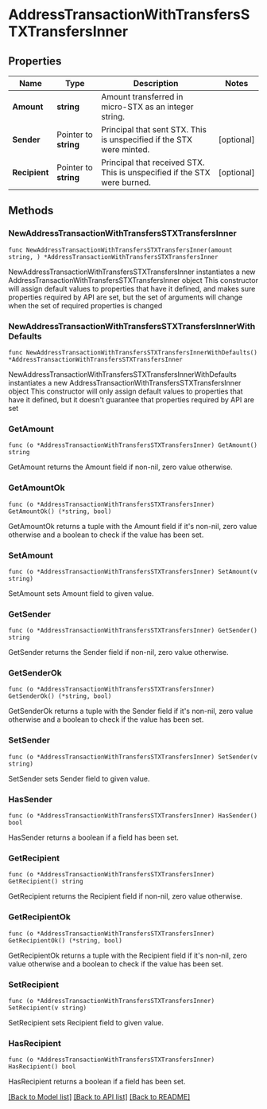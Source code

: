 # AddressTransactionWithTransfersSTXTransfersInner

## Properties

Name | Type | Description | Notes
------------ | ------------- | ------------- | -------------
**Amount** | **string** | Amount transferred in micro-STX as an integer string. | 
**Sender** | Pointer to **string** | Principal that sent STX. This is unspecified if the STX were minted. | [optional] 
**Recipient** | Pointer to **string** | Principal that received STX. This is unspecified if the STX were burned. | [optional] 

## Methods

### NewAddressTransactionWithTransfersSTXTransfersInner

`func NewAddressTransactionWithTransfersSTXTransfersInner(amount string, ) *AddressTransactionWithTransfersSTXTransfersInner`

NewAddressTransactionWithTransfersSTXTransfersInner instantiates a new AddressTransactionWithTransfersSTXTransfersInner object
This constructor will assign default values to properties that have it defined,
and makes sure properties required by API are set, but the set of arguments
will change when the set of required properties is changed

### NewAddressTransactionWithTransfersSTXTransfersInnerWithDefaults

`func NewAddressTransactionWithTransfersSTXTransfersInnerWithDefaults() *AddressTransactionWithTransfersSTXTransfersInner`

NewAddressTransactionWithTransfersSTXTransfersInnerWithDefaults instantiates a new AddressTransactionWithTransfersSTXTransfersInner object
This constructor will only assign default values to properties that have it defined,
but it doesn't guarantee that properties required by API are set

### GetAmount

`func (o *AddressTransactionWithTransfersSTXTransfersInner) GetAmount() string`

GetAmount returns the Amount field if non-nil, zero value otherwise.

### GetAmountOk

`func (o *AddressTransactionWithTransfersSTXTransfersInner) GetAmountOk() (*string, bool)`

GetAmountOk returns a tuple with the Amount field if it's non-nil, zero value otherwise
and a boolean to check if the value has been set.

### SetAmount

`func (o *AddressTransactionWithTransfersSTXTransfersInner) SetAmount(v string)`

SetAmount sets Amount field to given value.


### GetSender

`func (o *AddressTransactionWithTransfersSTXTransfersInner) GetSender() string`

GetSender returns the Sender field if non-nil, zero value otherwise.

### GetSenderOk

`func (o *AddressTransactionWithTransfersSTXTransfersInner) GetSenderOk() (*string, bool)`

GetSenderOk returns a tuple with the Sender field if it's non-nil, zero value otherwise
and a boolean to check if the value has been set.

### SetSender

`func (o *AddressTransactionWithTransfersSTXTransfersInner) SetSender(v string)`

SetSender sets Sender field to given value.

### HasSender

`func (o *AddressTransactionWithTransfersSTXTransfersInner) HasSender() bool`

HasSender returns a boolean if a field has been set.

### GetRecipient

`func (o *AddressTransactionWithTransfersSTXTransfersInner) GetRecipient() string`

GetRecipient returns the Recipient field if non-nil, zero value otherwise.

### GetRecipientOk

`func (o *AddressTransactionWithTransfersSTXTransfersInner) GetRecipientOk() (*string, bool)`

GetRecipientOk returns a tuple with the Recipient field if it's non-nil, zero value otherwise
and a boolean to check if the value has been set.

### SetRecipient

`func (o *AddressTransactionWithTransfersSTXTransfersInner) SetRecipient(v string)`

SetRecipient sets Recipient field to given value.

### HasRecipient

`func (o *AddressTransactionWithTransfersSTXTransfersInner) HasRecipient() bool`

HasRecipient returns a boolean if a field has been set.


[[Back to Model list]](../README.md#documentation-for-models) [[Back to API list]](../README.md#documentation-for-api-endpoints) [[Back to README]](../README.md)


